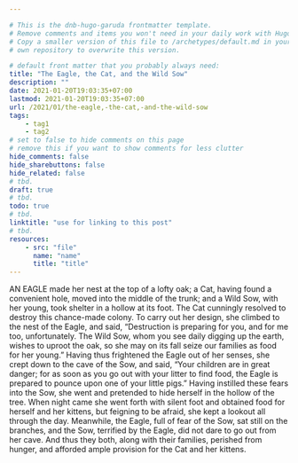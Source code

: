 ```yaml
---

# This is the dnb-hugo-garuda frontmatter template. 
# Remove comments and items you won't need in your daily work with Hugo.
# Copy a smaller version of this file to /archetypes/default.md in your
# own repository to overwrite this version.

# default front matter that you probably always need:
title: "The Eagle, the Cat, and the Wild Sow"
description: ""
date: 2021-01-20T19:03:35+07:00
lastmod: 2021-01-20T19:03:35+07:00
url: /2021/01/the-eagle,-the-cat,-and-the-wild-sow
tags:
    - tag1
    - tag2
# set to false to hide comments on this page
# remove this if you want to show comments for less clutter
hide_comments: false
hide_sharebuttons: false
hide_related: false
# tbd.
draft: true
# tbd.
todo: true
# tbd.
linktitle: "use for linking to this post"
# tbd.
resources:
    - src: "file"
      name: "name"
      title: "title"
---
```

AN EAGLE made her nest at the top of a lofty oak; a Cat, having found a convenient hole, moved into the middle of the trunk; and a Wild Sow, with her young, took shelter in a hollow at its foot. The Cat cunningly resolved to destroy this chance-made colony. To carry out her design, she climbed to the nest of the Eagle, and said, “Destruction is preparing for you, and for me too, unfortunately. The Wild Sow, whom you see daily digging up the earth, wishes to uproot the oak, so she may on its fall seize our families as food for her young.” Having thus frightened the Eagle out of her senses, she crept down to the cave of the Sow, and said, “Your children are in great danger; for as soon as you go out with your litter to find food, the Eagle is prepared to pounce upon one of your little pigs.” Having instilled these fears into the Sow, she went and pretended to hide herself in the hollow of the tree. When night came she went forth with silent foot and obtained food for herself and her kittens, but feigning to be afraid, she kept a lookout all through the day. Meanwhile, the Eagle, full of fear of the Sow, sat still on the branches, and the Sow, terrified by the Eagle, did not dare to go out from her cave. And thus they both, along with their families, perished from hunger, and afforded ample provision for the Cat and her kittens.
